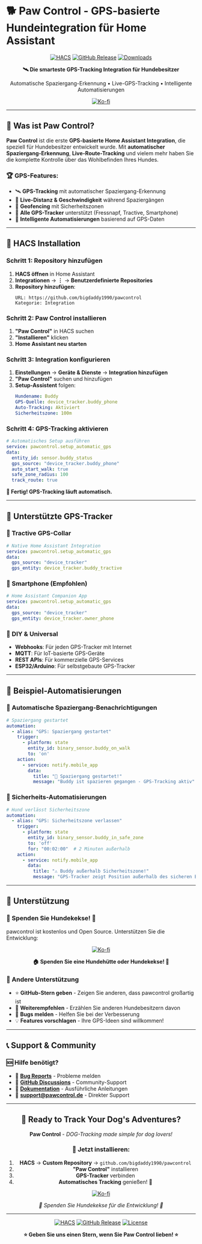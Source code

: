 # 🐕 Paw Control - GPS-basierte Hundeintegration für Home Assistant

<div align="center">

[![HACS](https://img.shields.io/badge/HACS-Custom-orange.svg)](https://github.com/hacs/integration)
[![GitHub Release](https://img.shields.io/github/release/bigdaddy1990/pawcontrol.svg)](https://github.com/bigdaddy1990/pawcontrol/releases)
[![Downloads](https://img.shields.io/github/downloads/bigdaddy1990/pawcontrol/total.svg)](https://github.com/bigdaddy1990/pawcontrol/releases)

**🛰️ Die smarteste GPS-Tracking Integration für Hundebesitzer**

Automatische Spaziergang-Erkennung • Live-GPS-Tracking • Intelligente Automatisierungen

[![Ko-fi](https://ko-fi.com/img/githubbutton_sm.svg)](https://ko-fi.com/bigdaddy1990)

</div>

---

## 🎯 **Was ist Paw Control?**

**Paw Control** ist die erste **GPS-basierte Home Assistant Integration**, die speziell für Hundebesitzer entwickelt wurde. Mit **automatischer Spaziergang-Erkennung**, **Live-Route-Tracking** und vielem mehr haben Sie die komplette Kontrolle über das Wohlbefinden Ihres Hundes.

### **🏆 GPS-Features:**
- 🛰️ **GPS-Tracking** mit automatischer Spaziergang-Erkennung
- 📏 **Live-Distanz & Geschwindigkeit** während Spaziergängen
- 🎯 **Geofencing** mit Sicherheitszonen
- 📱 **Alle GPS-Tracker** unterstützt (Fressnapf, Tractive, Smartphone)
- 🤖 **Intelligente Automatisierungen** basierend auf GPS-Daten

---

## 🚀 **HACS Installation**

### **Schritt 1: Repository hinzufügen**
1. **HACS öffnen** in Home Assistant
2. **Integrationen** → **⋮** → **Benutzerdefinierte Repositories**
3. **Repository hinzufügen**:
   ```
   URL: https://github.com/bigdaddy1990/pawcontrol
   Kategorie: Integration
   ```

### **Schritt 2: Paw Control installieren**
1. **"Paw Control"** in HACS suchen
2. **"Installieren"** klicken
3. **Home Assistant neu starten**

### **Schritt 3: Integration konfigurieren**
1. **Einstellungen** → **Geräte & Dienste** → **Integration hinzufügen**
2. **"Paw Control"** suchen und hinzufügen
3. **Setup-Assistent** folgen:
   ```yaml
   Hundename: Buddy
   GPS-Quelle: device_tracker.buddy_phone
   Auto-Tracking: Aktiviert
   Sicherheitszone: 100m
   ```

### **Schritt 4: GPS-Tracking aktivieren**
```yaml
# Automatisches Setup ausführen
service: pawcontrol.setup_automatic_gps
data:
  entity_id: sensor.buddy_status
  gps_source: "device_tracker.buddy_phone"
  auto_start_walk: true
  safe_zone_radius: 100
  track_route: true
```

**🎉 Fertig! GPS-Tracking läuft automatisch.**

---

## 📱 **Unterstützte GPS-Tracker**

### **🎯 Tractive GPS-Collar**
```yaml
# Native Home Assistant Integration
service: pawcontrol.setup_automatic_gps
data:
  gps_source: "device_tracker"
  gps_entity: device_tracker.buddy_tractive
```

### **📱 Smartphone (Empfohlen)**
```yaml
# Home Assistant Companion App
service: pawcontrol.setup_automatic_gps
data:
  gps_source: "device_tracker"
  gps_entity: device_tracker.owner_phone
```

### **🔧 DIY & Universal**
- **Webhooks**: Für jeden GPS-Tracker mit Internet
- **MQTT**: Für IoT-basierte GPS-Geräte
- **REST APIs**: Für kommerzielle GPS-Services
- **ESP32/Arduino**: Für selbstgebaute GPS-Tracker

---

## 🤖 **Beispiel-Automatisierungen**

### **🚶 Automatische Spaziergang-Benachrichtigungen**
```yaml
# Spaziergang gestartet
automation:
  - alias: "GPS: Spaziergang gestartet"
    trigger:
      - platform: state
        entity_id: binary_sensor.buddy_on_walk
        to: 'on'
    action:
      - service: notify.mobile_app
        data:
          title: "🚶 Spaziergang gestartet!"
          message: "Buddy ist spazieren gegangen - GPS-Tracking aktiv"
```

### **🚨 Sicherheits-Automatisierungen**
```yaml
# Hund verlässt Sicherheitszone
automation:
  - alias: "GPS: Sicherheitszone verlassen"
    trigger:
      - platform: state
        entity_id: binary_sensor.buddy_in_safe_zone
        to: 'off'
        for: "00:02:00"  # 2 Minuten außerhalb
    action:
      - service: notify.mobile_app
        data:
          title: "⚠️ Buddy außerhalb Sicherheitszone!"
          message: "GPS-Tracker zeigt Position außerhalb des sicheren Bereichs"
```

---

## 💝 **Unterstützung**

### **🦴 Spenden Sie Hundekekse! 🦴**

pawcontrol ist kostenlos und Open Source. Unterstützen Sie die Entwicklung:

<div align="center">

[![Ko-fi](https://ko-fi.com/img/githubbutton_sm.svg)](https://ko-fi.com/bigdaddy1990)

**🏠 Spenden Sie eine Hundehütte oder Hundekekse! 🍪**

</div>

### **🌟 Andere Unterstützung**
- ⭐ **GitHub-Stern geben** - Zeigen Sie anderen, dass pawcontrol großartig ist
- 📢 **Weiterempfehlen** - Erzählen Sie anderen Hundebesitzern davon
- 🐛 **Bugs melden** - Helfen Sie bei der Verbesserung
- 💡 **Features vorschlagen** - Ihre GPS-Ideen sind willkommen!

---

## 📞 **Support & Community**

### **🆘 Hilfe benötigt?**
- 🐛 **[Bug Reports](https://github.com/bigdaddy1990/pawcontrol/issues)** - Probleme melden
- 💬 **[GitHub Discussions](https://github.com/bigdaddy1990/pawcontrol/discussions)** - Community-Support
- 📖 **[Dokumentation](https://github.com/bigdaddy1990/pawcontrol/wiki)** - Ausführliche Anleitungen
- 📧 **support@pawcontrol.de** - Direkter Support

---

<div align="center">

## 🐶 **Ready to Track Your Dog's Adventures?**

**Paw Control** - *DOG-Tracking made simple for dog lovers!*

### **🚀 Jetzt installieren:**

1. **HACS** → **Custom Repository** → `github.com/bigdaddy1990/pawcontrol`
2. **"Paw Control"** installieren
3. **GPS-Tracker** verbinden
4. **Automatisches Tracking** genießen! 🎉

[![Ko-fi](https://ko-fi.com/img/githubbutton_sm.svg)](https://ko-fi.com/bigdaddy1990)

*🦴 Spenden Sie Hundekekse für die Entwicklung! 🦴*

---

[![HACS](https://img.shields.io/badge/HACS-Custom-orange.svg?style=for-the-badge)](https://github.com/hacs/integration)
[![GitHub Release](https://img.shields.io/github/release/bigdaddy1990/pawcontrol.svg?style=for-the-badge)](https://github.com/bigdaddy1990/pawcontrol/releases)
[![License](https://img.shields.io/github/license/bigdaddy1990/pawcontrol.svg?style=for-the-badge)](LICENSE)

**⭐ Geben Sie uns einen Stern, wenn Sie Paw Control lieben! ⭐**

</div>
